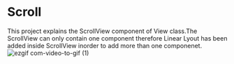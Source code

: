 # Scroll
This project explains the ScrollView component of View class.The ScrollView can only contain one component therefore Linear Lyout has been added inside ScrollView inorder to add more than one componenet.
![ezgif com-video-to-gif (1)](https://user-images.githubusercontent.com/60385938/91749351-f9891880-ebde-11ea-938c-bfebd1ddbf9d.gif)
